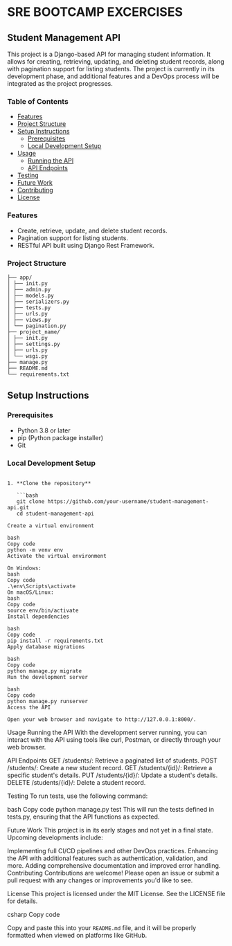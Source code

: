 # SRE BOOTCAMP EXCERCISES
## Student Management API

This project is a Django-based API for managing student information. It allows for creating, retrieving, updating, and deleting student records, along with pagination support for listing students. The project is currently in its development phase, and additional features and a DevOps process will be integrated as the project progresses.

### Table of Contents

- [Features](#features)
- [Project Structure](#project-structure)
- [Setup Instructions](#setup-instructions)
  - [Prerequisites](#prerequisites)
  - [Local Development Setup](#local-development-setup)
- [Usage](#usage)
  - [Running the API](#running-the-api)
  - [API Endpoints](#api-endpoints)
- [Testing](#testing)
- [Future Work](#future-work)
- [Contributing](#contributing)
- [License](#license)

### Features

- Create, retrieve, update, and delete student records.
- Pagination support for listing students.
- RESTful API built using Django Rest Framework.

### Project Structure

```.
├── app/
│ ├── init.py
│ ├── admin.py
│ ├── models.py
│ ├── serializers.py
│ ├── tests.py
│ ├── urls.py
│ ├── views.py
│ └── pagination.py
├── project_name/
│ ├── init.py
│ ├── settings.py
│ ├── urls.py
│ └── wsgi.py
├── manage.py
├── README.md
└── requirements.txt

```

## Setup Instructions

### Prerequisites

- Python 3.8 or later
- pip (Python package installer)
- Git

### Local Development Setup

```

1. **Clone the repository**

   ```bash
   git clone https://github.com/your-username/student-management-api.git
   cd student-management-api

Create a virtual environment

bash
Copy code
python -m venv env
Activate the virtual environment

On Windows:
bash
Copy code
.\env\Scripts\activate
On macOS/Linux:
bash
Copy code
source env/bin/activate
Install dependencies

bash
Copy code
pip install -r requirements.txt
Apply database migrations

bash
Copy code
python manage.py migrate
Run the development server

bash
Copy code
python manage.py runserver
Access the API

Open your web browser and navigate to http://127.0.0.1:8000/.

```

Usage
Running the API
With the development server running, you can interact with the API using tools like curl, Postman, or directly through your web browser.

API Endpoints
GET /students/: Retrieve a paginated list of students.
POST /students/: Create a new student record.
GET /students/{id}/: Retrieve a specific student's details.
PUT /students/{id}/: Update a student's details.
DELETE /students/{id}/: Delete a student record.

Testing
To run tests, use the following command:

bash
Copy code
python manage.py test
This will run the tests defined in tests.py, ensuring that the API functions as expected.

Future Work
This project is in its early stages and not yet in a final state. Upcoming developments include:

Implementing full CI/CD pipelines and other DevOps practices.
Enhancing the API with additional features such as authentication, validation, and more.
Adding comprehensive documentation and improved error handling.
Contributing
Contributions are welcome! Please open an issue or submit a pull request with any changes or improvements you'd like to see.

License
This project is licensed under the MIT License. See the LICENSE file for details.

csharp
Copy code


Copy and paste this into your `README.md` file, and it will be properly formatted when viewed on platforms like GitHub.


